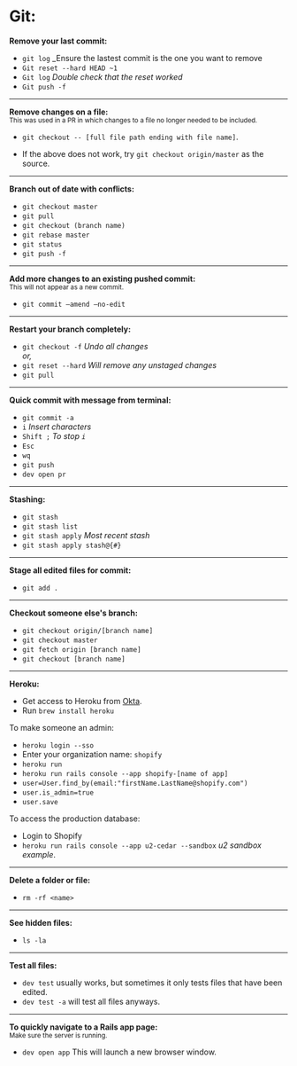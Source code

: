 # Git:

**Remove your last commit:**
- `git log` _Ensure the lastest commit is the one you want to remove
- `Git reset --hard HEAD ~1`
- `Git log` _Double check that the reset worked_
- `Git push -f`

<hr>

**Remove changes on a file:**<br>
<sup>This was used in a PR in which changes to a file no longer needed to be included.</sup>
- `git checkout -- [full file path ending with file name]`.

- If the above does not work, try `git checkout origin/master` as the source.

<hr>

**Branch out of date with conflicts:**
- `git checkout master`
- `git pull`
- `git checkout (branch name)`
- `git rebase master`
- `git status`
- `git push -f`

<hr>

**Add more changes to an existing pushed commit:**<br>
<sup>This will not appear as a new commit.</sup><br>
- `git commit —amend —no-edit`

<hr>

**Restart your branch completely:**
- `git checkout -f` _Undo all changes_<br>
_or,_<br>
- `git reset --hard` _Will remove any unstaged changes_
- `git pull`

<hr>

**Quick commit with message from terminal:**
- `git commit -a`
- `i` _Insert characters_
- `Shift ;` _To stop `i`_
- `Esc`
- `wq`
- `git push`
- `dev open pr`

<hr>

**Stashing:**
- `git stash`  
- `git stash list`
- `git stash apply` _Most recent stash_
- `git stash apply stash@{#}`

<hr>

**Stage all edited files for commit:**
- `git add .`

<hr>

**Checkout someone else's branch:**
- `git checkout origin/[branch name]`
- `git checkout master`
- `git fetch origin [branch name]`
- `git checkout [branch name]`

<hr>

**Heroku:**

- Get access to Heroku from [Okta](https://shopify.okta.com/app/UserHome#).
- Run `brew install heroku`

To make someone an admin:
- `heroku login --sso`
- Enter your organization name: `shopify`
- `heroku run`
- `heroku run rails console --app shopify-[name of app]`
- `user=User.find_by(email:"firstName.LastName@shopify.com")`
- `user.is_admin=true`
- `user.save` 

To access the production database:
- Login to Shopify
- `heroku run rails console --app u2-cedar --sandbox` _u2 sandbox example_.

<hr>

**Delete a folder or file:**
- `rm -rf <name>`

<hr>

**See hidden files:**
- `ls -la`

<hr>

**Test all files:**
- `dev test` usually works, but sometimes it only tests files that have been edited.
- `dev test -a` will test all files anyways.

<hr>

**To quickly navigate to a Rails app page:**<br>
<sup>Make sure the server is running.</sup>
- `dev open app` This will launch a new browser window.

